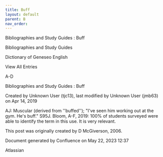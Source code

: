 ```yaml
---
title: Buff
layout: default
parent: B
nav_order:
---
```


Bibliographies and Study Guides : Buff

Bibliographies and Study Guides

Dictionary of Geneseo English

View All Entries

A-D

Bibliographies and Study Guides : Buff

Created by  Unknown User (tjc13), last modified by  Unknown User (jmb63) on Apr 14, 2019

AJ: Muscular (derived from ''buffed''); &quot;I've seen him working out at the gym. He's buff.&quot; S95J. Bloom, A-F, 2019: 100% of students surveyed were able to identify the term in this use. It is very relevant. 

This post was originally created by D McGiverson, 2006.

Document generated by Confluence on May 22, 2023 12:37

Atlassian
